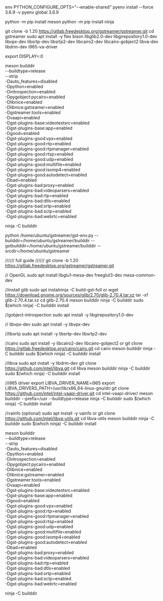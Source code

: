 env PYTHON_CONFIGURE_OPTS="--enable-shared" pyenv install --force 3.6.9 -v
pyenv global 3.6.9

python -m pip install meson
python -m pip install ninja

git clone -b 1.20 https://gitlab.freedesktop.org/gstreamer/gstreamer.git
cd gstreamer
sudo apt install -y flex bison libglib2.0-dev libgirepository1.0-dev libvpx-dev libsrtp-dev libsrtp2-dev libcairo2-dev libcairo-gobject2 libva-dev libdrm-dev i965-va-driver

export DISPLAY=:0

meson builddir \
  --buildtype=release \
  --strip \
  -Dauto_features=disabled \
  -Dpython=enabled \
  -Dintrospection=enabled \
  -Dpygobject:pycairo=enabled \
  -Dlibnice=enabled \
  -Dlibnice:gstreamer=enabled \
  -Dgstreamer:tools=enabled \
  -Dvaapi=enabled \
  -Dgst-plugins-base:videotestsrc=enabled \
  -Dgst-plugins-base:app=enabled \
  -Dgood=enabled \
  -Dgst-plugins-good:vpx=enabled \
  -Dgst-plugins-good:rtp=enabled \
  -Dgst-plugins-good:rtpmanager=enabled \
  -Dgst-plugins-good:rtsp=enabled \
  -Dgst-plugins-good:udp=enabled \
  -Dgst-plugins-good:multifile=enabled \
  -Dgst-plugins-good:isomp4=enabled \
  -Dgst-plugins-good:autodetect=enabled \
  -Dbad=enabled \
  -Dgst-plugins-bad:proxy=enabled \
  -Dgst-plugins-bad:videoparsers=enabled \
  -Dgst-plugins-bad:rtp=enabled \
  -Dgst-plugins-bad:dtls=enabled \
  -Dgst-plugins-bad:srtp=enabled \
  -Dgst-plugins-bad:sctp=enabled \
  -Dgst-plugins-bad:webrtc=enabled

ninja -C builddir

python /home/ubuntu/gstreamer/gst-env.py --builddir=/home/ubuntu/gstreamer/builddir --gstbuilddir=/home/ubuntu/gstreamer/builddir --srcdir=/home/ubuntu/gstreamer



//////
full guide
//////
git clone -b 1.20 https://gitlab.freedesktop.org/gstreamer/gstreamer.git


// OpenGL
sudo apt install libglu1-mesa-dev freeglut3-dev mesa-common-dev

//install glib
sudo apt instalninja -C build-gst-full
or
wget https://download.gnome.org/sources/glib/2.70/glib-2.70.4.tar.xz
tar -xf glib-2.70.4.tar.xz
cd glib-2.70.4
meson builddir
ninja -C builddir
sudo $(which ninja) -C builddir install

//gobject-introspection
sudo apt install -y libgirepository1.0-dev

// libvpx-dev
sudo apt install -y libvpx-dev

//libsrtp
sudo apt install -y libsrtp-dev libsrtp2-dev

//cairo 
sudo apt install -y libcairo2-dev libcairo-gobject2
or
git clone https://gitlab.freedesktop.org/cairo/cairo.git
cd cairo
meson builddir
ninja -C builddir
sudo $(which ninja) -C builddir install

//libva
sudo apt install -y libdrm-dev
git clone https://github.com/intel/libva.git
cd libva
meson builddir
ninja -C builddir
sudo $(which ninja) -C builddir install

//i965 driver
export LIBVA_DRIVER_NAME=i965
export LIBVA_DRIVERS_PATH=/usr/lib/x86_64-linux-gnu/dri
git clone https://github.com/intel/intel-vaapi-driver.git
cd intel-vaapi-driver/
meson builddir --prefix=/usr --buildtype=release
ninja -C builddir
sudo $(which ninja) -C builddir install

//vainfo (optional)
sudo apt install -y vainfo
or
git clone https://github.com/intel/libva-utils.git
cd libva-utils
meson builddir
ninja -C builddir
sudo $(which ninja) -C builddir install


meson builddir \
  --buildtype=release \
  --strip \
  -Dauto_features=disabled \
  -Dpython=enabled \
  -Dintrospection=enabled \
  -Dpygobject:pycairo=enabled \
  -Dlibnice=enabled \
  -Dlibnice:gstreamer=enabled \
  -Dgstreamer:tools=enabled \
  -Dvaapi=enabled \
  -Dgst-plugins-base:videotestsrc=enabled \
  -Dgst-plugins-base:app=enabled \
  -Dgood=enabled \
  -Dgst-plugins-good:vpx=enabled \
  -Dgst-plugins-good:rtp=enabled \
  -Dgst-plugins-good:rtpmanager=enabled \
  -Dgst-plugins-good:rtsp=enabled \
  -Dgst-plugins-good:udp=enabled \
  -Dgst-plugins-good:multifile=enabled \
  -Dgst-plugins-good:isomp4=enabled \
  -Dgst-plugins-good:autodetect=enabled \
  -Dbad=enabled \
  -Dgst-plugins-bad:proxy=enabled \
  -Dgst-plugins-bad:videoparsers=enabled \
  -Dgst-plugins-bad:rtp=enabled \
  -Dgst-plugins-bad:dtls=enabled \
  -Dgst-plugins-bad:srtp=enabled \
  -Dgst-plugins-bad:sctp=enabled \
  -Dgst-plugins-bad:webrtc=enabled

ninja -C builddir
